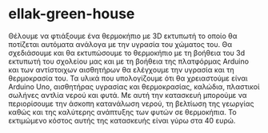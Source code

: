 # ellak-green-house
Θέλουμε να φτιάξουμε ένα θερμοκήπιο με 3D εκτυπωτή το οποίο θα ποτίζεται αυτόματα ανάλογα με την υγρασία του χώματος του. Θα σχεδιάσουμε και θα εκτυπώσουμε το θερμοκήπιο με τη βοήθεια του 3d εκτυπωτή του σχολείου μας και με τη βοήθεια της πλατφόρμας Arduino και των αντίστοιχων αισθητήρων θα ελέγχουμε την υγρασία και τη θερμοκρασία του. Τα υλικά που υπολογίζουμε ότι θα χρειαστούμε είναι Arduino Uno, αισθητήρας υγρασίας και θερμοκρασίας, καλώδια, πλαστικοί σωλήνες αντλία νερού και φυτά. Με αυτή την κατασκευή μπορούμε να περιορίσουμε την άσκοπη κατανάλωση νερού, τη βελτίωση της γεωργίας καθώς και της καλύτερης ανάπτυξης των φυτών σε θερμοκήπια. Το εκτιμώμενο κόστος αυτής της κατασκευής είναι γύρω στα 40 ευρώ. 
